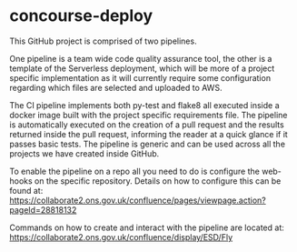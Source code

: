# concourse-deploy

This GitHub project is comprised of two pipelines. 

One pipeline is a team wide code quality assurance tool, the other is a template of the 
Serverless deployment, which will be more of a project specific implementation as it will 
currently require some configuration regarding which files are selected and uploaded to AWS.

The CI pipeline implements both py-test and flake8 all executed inside a docker image
built with the project specific requirements file. The pipeline is automatically executed 
on the creation of a pull request and the results returned inside the pull request, 
informing the reader at a quick glance if it passes basic tests. The pipeline is generic 
and can be used across all the projects we have created inside GitHub. 

To enable the pipeline on a repo all you need to do is configure the web-hooks on the 
specific repository. Details on how to configure this can be found at: 
https://collaborate2.ons.gov.uk/confluence/pages/viewpage.action?pageId=28818132

Commands on how to create and interact with the pipeline are located at:
https://collaborate2.ons.gov.uk/confluence/display/ESD/Fly